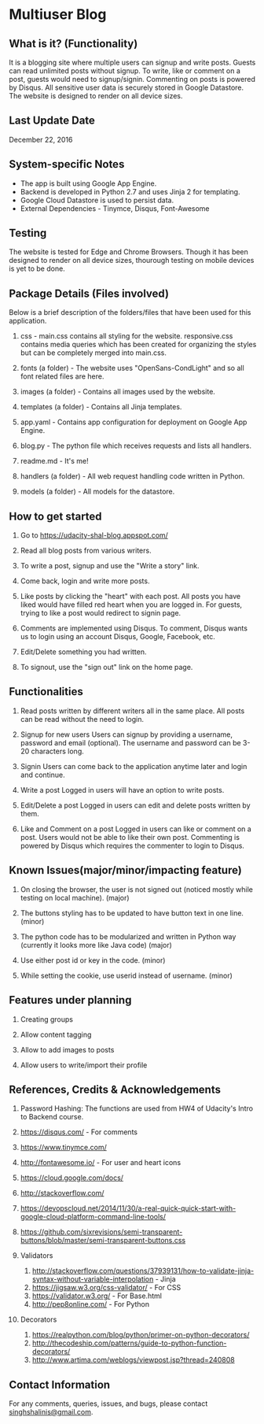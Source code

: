 Multiuser Blog
===============

What is it? (Functionality)
---------------------------
It is a blogging site where multiple users can signup and write posts. Guests can read unlimited posts without signup. To write, like or comment on a post, guests would need to signup/signin. Commenting on posts is powered by Disqus. All sensitive user data is securely stored in Google Datastore.
The website is designed to render on all device sizes.


Last Update Date
-----------------
December 22, 2016


System-specific Notes
----------------------
*   The app is built using Google App Engine.
*   Backend is developed in Python 2.7 and uses Jinja 2 for templating.
*   Google Cloud Datastore is used to persist data.
*   External Dependencies - Tinymce, Disqus, Font-Awesome


Testing
-------
The website is tested for Edge and Chrome Browsers.
Though it has been designed to render on all device sizes, thourough testing on mobile devices is yet to be done.


Package Details (Files involved)
--------------------------------
Below is a brief description of the folders/files that have been used for this application.
1.  css - main.css contains all styling for the website. responsive.css contains media queries which has been created for organizing the styles but can be completely merged into main.css.

2.  fonts (a folder) - The website uses "OpenSans-CondLight" and so all font related files are here.

3.  images (a folder) - Contains all images used by the website.

4.  templates (a folder) - Contains all Jinja templates.

5.  app.yaml - Contains app configuration for deployment on Google App Engine.

6.  blog.py - The python file which receives requests and lists all handlers.

7.  readme.md - It's me!

8. handlers (a folder) - All web request handling code written in Python.

9. models (a folder) - All models for the datastore.




How to get started
-------------------
1. Go to https://udacity-shal-blog.appspot.com/

2. Read all blog posts from various writers.

3. To write a post, signup and use the "Write a story" link.

3. Come back, login and write more posts.

4. Like posts by clicking the "heart" with each post. All posts you have liked would have filled red heart when you are logged in. For guests, trying to like a post would redirect to signin page.

5. Comments are implemented using Disqus. To comment, Disqus wants us to login using an account Disqus, Google, Facebook, etc.

6. Edit/Delete something you had written.

7. To signout, use the "sign out" link on the home page.


Functionalities
----------------
1.  Read posts written by different writers all in the same place. All posts can be read without the need to login.

2.  Signup for new users
	Users can signup by providing a username, password and email (optional). The username and password can be 3-20 characters long.

3.  Signin
	Users can come back to the application anytime later and login and continue.

4.  Write a post
	Logged in users will have an option to write posts.

5.  Edit/Delete a post
	Logged in users can edit and delete posts written by them.

6.  Like and Comment on a post
	Logged in users can like or comment on a post. Users would not be able to like their own post. Commenting is powered by Disqus which requires the commenter to login to Disqus.


Known Issues(major/minor/impacting feature)
-------------
1.  On closing the browser, the user is not signed out (noticed mostly while testing on local machine). (major)

2.  The buttons styling has to be updated to have button text in one line. (minor)

3.  The python code has to be modularized and written in Python way (currently it looks more like Java code) (major)

4.  Use either post id or key in the code. (minor)

5.  While setting the cookie, use userid instead of username. (minor)


Features under planning
-----------------------
1.  Creating groups

2.  Allow content tagging

3.  Allow to add images to posts

4.  Allow users to write/import their profile


References, Credits & Acknowledgements
---------------------------------------
1.  Password Hashing: The functions are used from HW4 of Udacity's Intro to Backend course.

2.  https://disqus.com/ - For comments

3.  https://www.tinymce.com/

4.  http://fontawesome.io/ - For user and heart icons

5.  https://cloud.google.com/docs/

6.  http://stackoverflow.com/

7.  https://devopscloud.net/2014/11/30/a-real-quick-quick-start-with-google-cloud-platform-command-line-tools/

8.  https://github.com/sixrevisions/semi-transparent-buttons/blob/master/semi-transparent-buttons.css

9.  Validators
	1.	http://stackoverflow.com/questions/37939131/how-to-validate-jinja-syntax-without-variable-interpolation - Jinja
	2.	https://jigsaw.w3.org/css-validator/ - For CSS
	3.	https://validator.w3.org/ - For Base.html
	4.	http://pep8online.com/	- For Python

10.	Decorators
	1.	https://realpython.com/blog/python/primer-on-python-decorators/
	2.	http://thecodeship.com/patterns/guide-to-python-function-decorators/
	3.	http://www.artima.com/weblogs/viewpost.jsp?thread=240808


Contact Information
--------------------
For any comments, queries, issues, and bugs, please contact singhshalinis@gmail.com.